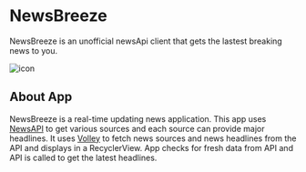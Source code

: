 # NewsBreeze

NewsBreeze is an unofficial newsApi client that gets the lastest breaking news to you.

![icon](https://user-images.githubusercontent.com/100690010/192261890-3394b61e-0f68-4c5f-a815-01fb02a9ba07.png)

## About App
NewsBreeze is a real-time updating news application. This app uses [NewsAPI](https://newsapi.org/) to get various sources and each source can provide major headlines.
It uses [Volley](https://google.github.io/volley/) to fetch news sources and news headlines from the API and displays in a RecyclerView.
App checks for fresh data from API and API is called to get the latest headlines.
